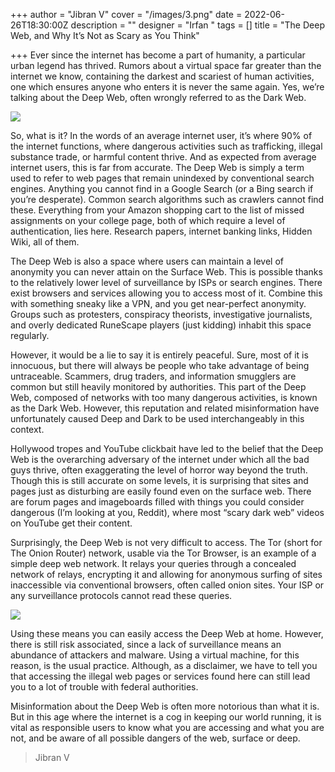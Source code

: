 +++
author = "Jibran V"
cover = "/images/3.png"
date = 2022-06-26T18:30:00Z
description = ""
designer = "Irfan "
tags = []
title = "The Deep Web, and Why It’s Not as Scary as You Think"

+++
Ever since the internet has become a part of humanity, a particular urban legend has thrived. Rumors about a virtual space far greater than the internet we know, containing the darkest and scariest of human activities, one which ensures anyone who enters it is never the same again. Yes, we’re talking about the Deep Web, often wrongly referred to as the Dark Web.

![](/images/1-1.jpg)

So, what is it? In the words of an average internet user, it’s where 90% of the internet functions, where dangerous activities such as trafficking, illegal substance trade, or harmful content thrive. And as expected from average internet users, this is far from accurate. The Deep Web is simply a term used to refer to web pages that remain unindexed by conventional search engines. Anything you cannot find in a Google Search (or a Bing search if you’re desperate). Common search algorithms such as crawlers cannot find these. Everything from your Amazon shopping cart to the list of missed assignments on your college page, both of which require a level of authentication, lies here. Research papers, internet banking links, Hidden Wiki, all of them.

The Deep Web is also a space where users can maintain a level of anonymity you can never attain on the Surface Web. This is possible thanks to the relatively lower level of surveillance by ISPs or search engines. There exist browsers and services allowing you to access most of it. Combine this with something sneaky like a VPN, and you get near-perfect anonymity. Groups such as protesters, conspiracy theorists, investigative journalists, and overly dedicated RuneScape players (just kidding) inhabit this space regularly.

However, it would be a lie to say it is entirely peaceful. Sure, most of it is innocuous, but there will always be people who take advantage of being untraceable. Scammers, drug traders, and information smugglers are common but still heavily monitored by authorities. This part of the Deep Web, composed of networks with too many dangerous activities, is known as the Dark Web. However, this reputation and related misinformation have unfortunately caused Deep and Dark to be used interchangeably in this context.

Hollywood tropes and YouTube clickbait have led to the belief that the Deep Web is the overarching adversary of the internet under which all the bad guys thrive, often exaggerating the level of horror way beyond the truth. Though this is still accurate on some levels, it is surprising that sites and pages just as disturbing are easily found even on the surface web. There are forum pages and imageboards filled with things you could consider dangerous (I’m looking at you, Reddit), where most “scary dark web” videos on YouTube get their content.

  
Surprisingly, the Deep Web is not very difficult to access. The Tor (short for The Onion Router) network, usable via the Tor Browser, is an example of a simple deep web network. It relays your queries through a concealed network of relays, encrypting it and allowing for anonymous surfing of sites inaccessible via conventional browsers, often called onion sites. Your ISP or any surveillance protocols cannot read these queries.

![](/images/2.jpg)

Using these means you can easily access the Deep Web at home. However, there is still risk associated, since a lack of surveillance means an abundance of attackers and malware. Using a virtual machine, for this reason, is the usual practice. Although, as a disclaimer, we have to tell you that accessing the illegal web pages or services found here can still lead you to a lot of trouble with federal authorities.

Misinformation about the Deep Web is often more notorious than what it is. But in this age where the internet is a cog in keeping our world running, it is vital as responsible users to know what you are accessing and what you are not, and be aware of all possible dangers of the web, surface or deep.

> Jibran V